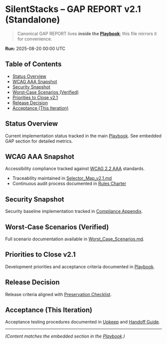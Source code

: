 # SilentStacks – GAP REPORT v2.1 (Standalone)
> Canonical GAP REPORT lives **inside the [Playbook](./Playbook_v2.1.md)**; this file mirrors it for convenience.

**Run:** 2025-08-20 00:00 UTC

## Table of Contents
- [Status Overview](#status-overview)
- [WCAG AAA Snapshot](#wcag-aaa-snapshot)
- [Security Snapshot](#security-snapshot)
- [Worst‑Case Scenarios (Verified)](#worst-case-scenarios-verified)
- [Priorities to Close v2.1](#priorities-to-close-v21)
- [Release Decision](#release-decision)
- [Acceptance (This Iteration)](#acceptance-this-iteration)

## Status Overview
Current implementation status tracked in the main [Playbook](./Playbook_v2.1.md). See embedded GAP section for detailed metrics.

## WCAG AAA Snapshot
Accessibility compliance tracked against [WCAG 2.2 AAA](https://www.w3.org/TR/WCAG22/) standards. 
- Traceability maintained in [Selector_Map_v2.1.md](./Selector_Map_v2.1.md)
- Continuous audit process documented in [Rules Charter](./RULES_CHARTER.md)

## Security Snapshot
Security baseline implementation tracked in [Compliance Appendix](./COMPLIANCE_APPENDIX.md).

## Worst‑Case Scenarios (Verified)
Full scenario documentation available in [Worst_Case_Scenarios.md](./Worst_Case_Scenarios.md).

## Priorities to Close v2.1
Development priorities and acceptance criteria documented in [Playbook](./Playbook_v2.1.md).

## Release Decision
Release criteria aligned with [Preservation Checklist](./PRESERVATION_CHECKLIST.md).

## Acceptance (This Iteration)
Acceptance testing procedures documented in [Upkeep](./UPKEEP_v2.1.md) and [Handoff Guide](./HANDOFF_GUIDE.md).

---

*(Content matches the embedded section in the [Playbook](./Playbook_v2.1.md).)*
